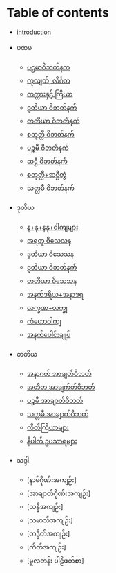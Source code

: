 # Table of contents

* [introduction](introduction.md)
* ပထမ
	* [ပဌမာဝိဘတ်နက](pathama/1.pathamavipatti.md)
	* [ကုလျတ်, လိင်္ဂတ](pathama/2.kulyata_lingata.md)
	* [ကတ္တားနှင့် ကြိယာ](pathama/3.katta_va_kyiya.md)
	* [ဒုတိယာ ဝိဘတ်နက်](pathama/4.dutiya_vipatti.md)
	* [တတိယာ ဝိဘတ်နက်](pathama/5.tatiya_vibhatti.md)
	* [စတုတ္ထီ ဝိဘတ်နက်](pathama/6.catutthi_vibhatti.md)
	* [ပဉ္စမီ ဝိဘတ်နက်](pathama/7.pancami_vibhatti.md)
	* [ဆဋ္ဌီ ဝိဘတ်နက်](pathama/8.chatthi_vibhatti.md)
	* [စတုတ္ထီ+ဆဋ္ဌီတွဲ](pathama/9.catutthi_chatthitve.md)
	* [သတ္တမီ ဝိဘတ်နက်](pathama/10.sattami_vibhatti.md)


* ဒုတိယ
   *  [န+နု+နနု+ဝါကျများ](dutiya/1.na_nu_nanu_vakya.md)
   *  [အရတူ ဝိသေသန](dutiya/2.aratu_visesana.md)
   *  [ဒုတိယာ ဝိသေသန](dutiya/3.tutiya_visesana.md)
   *  [ဒုတိယာ ဝိဘတ်နက်](dutiya/4.tutiya_vibhanka.md)
   *  [တတိယာ ဝိသေသန](dutiya/5.tatiya_visesana.md)
   *  [အနက်ဒရိယ+အနာဒရ](dutiya/6.ankadariya_tnkadara.md)
   *  [လက္ခဏ+လက္ချ](dutiya/7.lakkhana_lakkhaya.md)
   *  [ကံဟောဝါကျ](dutiya/8.kanhovakya.md)
   *  [အနက်ပေါင်းချုပ်](dutiya/9.tnkapaonkhuo.md)

* တတိယ
   *  [အနာဂတ် အာချတ်ဝိဘတ်](tatiya/1.ankagda_acytavibhta.md)
   *  [အတိတ အာချက်တ်ဝိဘတ်](tatiya/2.atita.md)
   *  [ပဉ္စမီ အာချာတ်ဝိဘတ်](tatiya/3.pancami.md)
   *  [သတ္တမီ အာချာတ်ဝိဘတ်](tatiya/4.sattami.md)
   *  [ကိတ်ကြိယာများ](tatiya/5.ktikyi.md)
   *  [နိပါတ် ဥပသာရများ](tatiya/6.nipta.md)

* သဒ္ဒါ
   *  [နာမ်ဂိုဏ်းအကျဉ်း]
   *  [အာချာတ်ဂိုဏ်းအကျဉ်း]
   *  [သန္ဓိအကျဉ်း]
   *  [သမာသ်အကျဉ်း]
   *  [တဒ္ဓိတ်အကျဉ်း]
   *  [ကိတ်အကျဉ်း]
   *  [မူလတန်း ပါဠိဖတ်စာ]